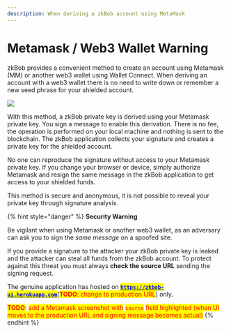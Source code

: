```yaml
---
description: When deriving a zkBob account using MetaMask
---
```


# Metamask / Web3 Wallet Warning

zkBob provides a convenient method to create an account using Metamask (MM) or another web3 wallet using Wallet Connect. When deriving an account with a web3 wallet there is no need to write down or remember a new seed phrase for your shielded account.&#x20;

![](../../../.gitbook/assets/create1.png)

With this method, a zkBob private key is derived using your Metamask private key. You sign a message to enable this derivation. There is no fee, the operation is performed on your local machine and nothing is sent to the blockchain. The zkBob application collects your signature and creates a private key for the shielded account.&#x20;

No one can reproduce the signature without access to your Metamask private key. If you change your browser or device, simply authorize Metamask and resign the same message in the zkBob application to get access to your shielded funds.&#x20;

This method is secure and anonymous, it is not possible to reveal your private key through signature analysis.

{% hint style="danger" %}
**Security Warning**

Be vigilant when using Metamask or another web3 wallet, as an adversary can ask you to sign the _same message_ on a spoofed site.

If you provide a signature to the attacker your zkBob private key is leaked and the attacker can steal all funds from the zkBob account. To protect against this threat you must always **check the source URL** sending the  signing request.&#x20;

The genuine application has hosted on [<mark style="color:blue;">**`https://zkbob-ui.herokuapp.com`**</mark>](https://zkbob-ui.herokuapp.com)\[<mark style="color:red;">**TODO**</mark><mark style="color:red;">: change to production URL</mark>] only.

<mark style="color:red;">**TODO**</mark>: <mark style="color:red;">add a Metamask screenshot with</mark> <mark style="color:red;"></mark><mark style="color:red;">`source`</mark> <mark style="color:red;"></mark><mark style="color:red;">field highlighted (when UI moves to the production URL and signing message becomes actual)</mark>
{% endhint %}
